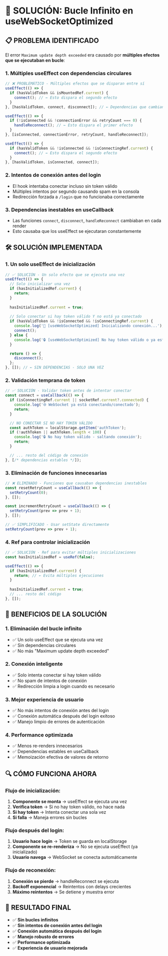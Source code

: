 # 🔧 SOLUCIÓN: Bucle Infinito en useWebSocketOptimized

## 📋 **PROBLEMA IDENTIFICADO**

El error `Maximum update depth exceeded` era causado por **múltiples efectos que se ejecutaban en bucle**:

### **1. Múltiples useEffect con dependencias circulares**
```typescript
// ❌ PROBLEMÁTICO - Múltiples efectos que se disparan entre sí
useEffect(() => {
  if (hasValidToken && isMountedRef.current) {
    connect(); // ← Esto dispara el segundo efecto
  }
}, [hasValidToken, connect, disconnect]); // ← Dependencias que cambian

useEffect(() => {
  if (!isConnected && !connectionError && retryCount === 0) {
    handleReconnect(); // ← Esto dispara el primer efecto
  }
}, [isConnected, connectionError, retryCount, handleReconnect]);

useEffect(() => {
  if (hasValidToken && !isConnected && !isConnectingRef.current) {
    connect(); // ← Esto dispara el segundo efecto
  }
}, [hasValidToken, isConnected, connect]);
```

### **2. Intentos de conexión antes del login**
- El hook intentaba conectar incluso sin token válido
- Múltiples intentos por segundo causando spam en la consola
- Redirección forzada a `/login` que no funcionaba correctamente

### **3. Dependencias inestables en useCallback**
- Las funciones `connect`, `disconnect`, `handleReconnect` cambiaban en cada render
- Esto causaba que los useEffect se ejecutaran constantemente

## 🛠️ **SOLUCIÓN IMPLEMENTADA**

### **1. Un solo useEffect de inicialización**
```typescript
// ✅ SOLUCIÓN - Un solo efecto que se ejecuta una vez
useEffect(() => {
  // Solo inicializar una vez
  if (hasInitializedRef.current) {
    return;
  }
  
  hasInitializedRef.current = true;
  
  // Solo conectar si hay token válido Y no está ya conectado
  if (hasValidToken && !isConnected && !isConnectingRef.current) {
    console.log('🔌 [useWebSocketOptimized] Inicializando conexión...');
    connect();
  } else {
    console.log('🔒 [useWebSocketOptimized] No hay token válido o ya está conectando');
  }

  return () => {
    disconnect();
  };
}, []); // ← SIN DEPENDENCIAS - SOLO UNA VEZ
```

### **2. Validación temprana de token**
```typescript
// ✅ SOLUCIÓN - Validar token antes de intentar conectar
const connect = useCallback(() => {
  if (isConnectingRef.current || socketRef.current?.connected) {
    console.log('🌐 WebSocket ya está conectando/conectado');
    return;
  }

  // NO CONECTAR SI NO HAY TOKEN VÁLIDO
  const authToken = localStorage.getItem('authToken');
  if (!authToken || authToken.length < 100) {
    console.log('🔒 No hay token válido - saltando conexión');
    return;
  }

  // ... resto del código de conexión
}, [/* dependencias estables */]);
```

### **3. Eliminación de funciones innecesarias**
```typescript
// ❌ ELIMINADO - Funciones que causaban dependencias inestables
const resetRetryCount = useCallback(() => {
  setRetryCount(0);
}, []);

const incrementRetryCount = useCallback(() => {
  setRetryCount(prev => prev + 1);
}, []);

// ✅ SIMPLIFICADO - Usar setState directamente
setRetryCount(prev => prev + 1);
```

### **4. Ref para controlar inicialización**
```typescript
// ✅ SOLUCIÓN - Ref para evitar múltiples inicializaciones
const hasInitializedRef = useRef(false);

useEffect(() => {
  if (hasInitializedRef.current) {
    return; // ← Evita múltiples ejecuciones
  }
  
  hasInitializedRef.current = true;
  // ... resto del código
}, []);
```

## 🎯 **BENEFICIOS DE LA SOLUCIÓN**

### **1. Eliminación del bucle infinito**
- ✅ Un solo useEffect que se ejecuta una vez
- ✅ Sin dependencias circulares
- ✅ No más "Maximum update depth exceeded"

### **2. Conexión inteligente**
- ✅ Solo intenta conectar si hay token válido
- ✅ No spam de intentos de conexión
- ✅ Redirección limpia a login cuando es necesario

### **3. Mejor experiencia de usuario**
- ✅ No más intentos de conexión antes del login
- ✅ Conexión automática después del login exitoso
- ✅ Manejo limpio de errores de autenticación

### **4. Performance optimizada**
- ✅ Menos re-renders innecesarios
- ✅ Dependencias estables en useCallback
- ✅ Memoización efectiva de valores de retorno

## 🔍 **CÓMO FUNCIONA AHORA**

### **Flujo de inicialización:**
1. **Componente se monta** → useEffect se ejecuta una vez
2. **Verifica token** → Si no hay token válido, no hace nada
3. **Si hay token** → Intenta conectar una sola vez
4. **Si falla** → Maneja errores sin bucles

### **Flujo después del login:**
1. **Usuario hace login** → Token se guarda en localStorage
2. **Componente se re-renderiza** → No se ejecuta useEffect (ya inicializado)
3. **Usuario navega** → WebSocket se conecta automáticamente

### **Flujo de reconexión:**
1. **Conexión se pierde** → handleReconnect se ejecuta
2. **Backoff exponencial** → Reintentos con delays crecientes
3. **Máximo reintentos** → Se detiene y muestra error

## 🚀 **RESULTADO FINAL**

- ✅ **Sin bucles infinitos**
- ✅ **Sin intentos de conexión antes del login**
- ✅ **Conexión automática después del login**
- ✅ **Manejo robusto de errores**
- ✅ **Performance optimizada**
- ✅ **Experiencia de usuario mejorada** 
